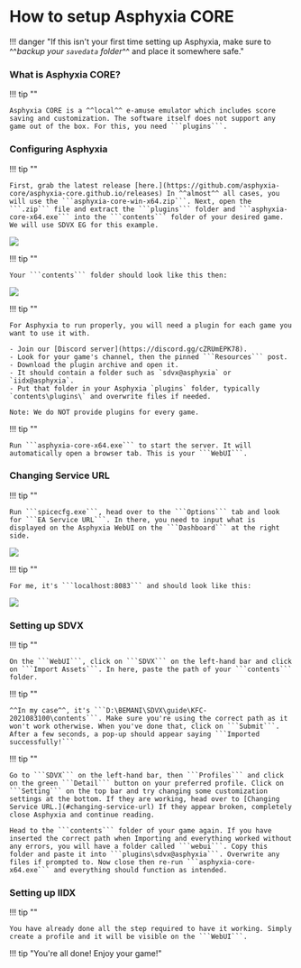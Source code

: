 # How to setup Asphyxia CORE

!!! danger "If this isn't your first time setting up Asphyxia, make sure to ^^*backup your ```savedata``` folder*^^ and place it somewhere safe."

### What is Asphyxia CORE?

!!! tip ""

	Asphyxia CORE is a ^^local^^ e-amuse emulator which includes score saving and customization. The software itself does not support any game out of the box. For this, you need ```plugins```.

### Configuring Asphyxia

!!! tip ""

	First, grab the latest release [here.](https://github.com/asphyxia-core/asphyxia-core.github.io/releases) In ^^almost^^ all cases, you will use the ```asphyxia-core-win-x64.zip```. Next, open the ```.zip``` file and extract the ```plugins``` folder and ```asphyxia-core-x64.exe``` into the ```contents``` folder of your desired game. We will use SDVX EG for this example.

<img src="/img/extras/asphyxia/1.png">

!!! tip ""

	Your ```contents``` folder should look like this then:

<img src="/img/extras/asphyxia/2.png">

!!! tip ""

	For Asphyxia to run properly, you will need a plugin for each game you want to use it with.

	- Join our [Discord server](https://discord.gg/cZRUmEPK78).
	- Look for your game's channel, then the pinned ```Resources``` post. 
	- Download the plugin archive and open it.
	- It should contain a folder such as `sdvx@asphyxia` or `iidx@asphyxia`.
	- Put that folder in your Asphyxia `plugins` folder, typically `contents\plugins\` and overwrite files if needed.

	Note: We do NOT provide plugins for every game.

!!! tip ""

	Run ```asphyxia-core-x64.exe``` to start the server. It will automatically open a browser tab. This is your ```WebUI```. 

### Changing Service URL

!!! tip ""

	Run ```spicecfg.exe```, head over to the ```Options``` tab and look for ```EA Service URL```. In there, you need to input what is displayed on the Asphyxia WebUI on the ```Dashboard``` at the right side.

<img src="/img/extras/asphyxia/3.png">

!!! tip ""

	For me, it's ```localhost:8083``` and should look like this:

<img src="/img/extras/asphyxia/4.png">
	
### Setting up SDVX

!!! tip ""

	On the ```WebUI```, click on ```SDVX``` on the left-hand bar and click on ```Import Assets```. In here, paste the path of your ```contents``` folder.
	
!!! tip ""

	^^In my case^^, it's ```D:\BEMANI\SDVX\guide\KFC-2021083100\contents```. Make sure you're using the correct path as it won't work otherwise. When you've done that, click on ```Submit```. After a few seconds, a pop-up should appear saying ```Imported successfully!```

!!! tip ""

	Go to ```SDVX``` on the left-hand bar, then ```Profiles``` and click on the green ```Detail``` button on your preferred profile. Click on ```Setting``` on the top bar and try changing some customization settings at the bottom. If they are working, head over to [Changing Service URL.](#changing-service-url) If they appear broken, completely close Asphyxia and continue reading.

	Head to the ```contents``` folder of your game again. If you have inserted the correct path when Importing and everything worked without any errors, you will have a folder called ```webui```. Copy this folder and paste it into ```plugins\sdvx@asphyxia```. Overwrite any files if prompted to. Now close then re-run ```asphyxia-core-x64.exe``` and everything should function as intended.

### Setting up IIDX

!!! tip ""

	You have already done all the step required to have it working. Simply create a profile and it will be visible on the ```WebUI```.
	
!!! tip "You're all done! Enjoy your game!"
